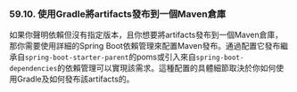 ### 59.10. 使用Gradle將artifacts發布到一個Maven倉庫

如果你聲明依賴但沒有指定版本，且你想要將artifacts發布到一個Maven倉庫，那你需要使用詳細的Spring Boot依賴管理來配置Maven發布。通過配置它發布繼承自`spring-boot-starter-parent`的poms或引入來自`spring-boot-dependencies`的依賴管理可以實現該需求。這種配置的具體細節取決於你如何使用Gradle及如何發布該artifacts的。
